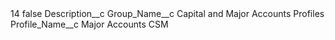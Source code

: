 <?xml version="1.0" encoding="UTF-8"?>
<CustomMetadata xmlns="http://soap.sforce.com/2006/04/metadata" xmlns:xsi="http://www.w3.org/2001/XMLSchema-instance" xmlns:xsd="http://www.w3.org/2001/XMLSchema">
    <label>14</label>
    <protected>false</protected>
    <values>
        <field>Description__c</field>
        <value xsi:nil="true"/>
    </values>
    <values>
        <field>Group_Name__c</field>
        <value xsi:type="xsd:string">Capital and Major Accounts Profiles</value>
    </values>
    <values>
        <field>Profile_Name__c</field>
        <value xsi:type="xsd:string">Major Accounts CSM</value>
    </values>
</CustomMetadata>
